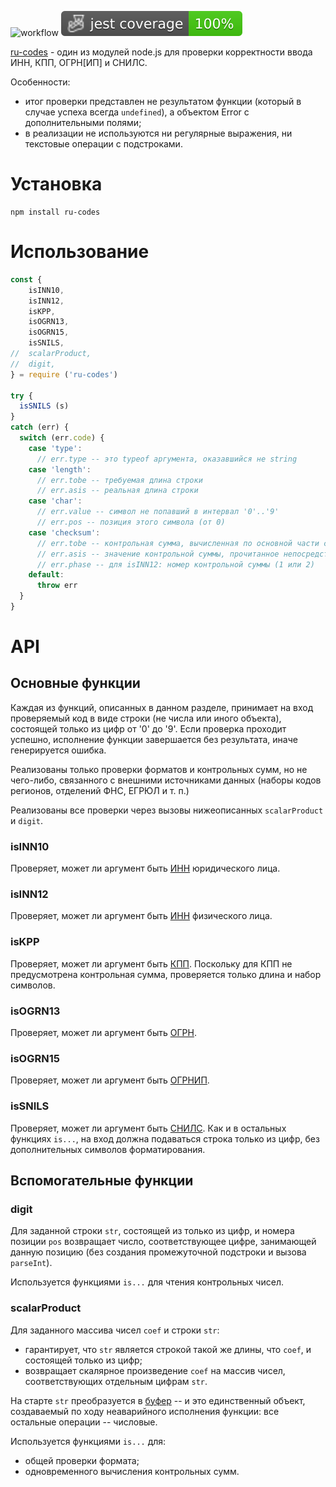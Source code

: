 ![workflow](https://github.com/do-/node-ru-codes/actions/workflows/main.yml/badge.svg)
![Jest coverage](./badges/coverage-jest%20coverage.svg)

[ru-codes](https://github.com/do-/node-ru-codes) - один из модулей node.js для проверки корректности ввода ИНН, КПП, ОГРН[ИП] и СНИЛС.

Особенности:
* итог проверки представлен не результатом функции (который в случае успеха всегда `undefined`), а объектом Error с дополнительными полями;
* в реализации не используются ни регулярные выражения, ни текстовые операции с подстроками.

# Установка

```
npm install ru-codes
```

# Использование

```js
const {
    isINN10,
    isINN12,
    isKPP,
    isOGRN13,
    isOGRN15,
    isSNILS,
//  scalarProduct,
//  digit,
} = require ('ru-codes')

try {
  isSNILS (s)
}
catch (err) {
  switch (err.code) {
    case 'type':
      // err.type -- это typeof аргумента, оказавшийся не string
    case 'length':
      // err.tobe -- требуемая длина строки
      // err.asis -- реальная длина строки
    case 'char':
      // err.value -- символ не попавший в интервал '0'..'9'
      // err.pos -- позиция этого символа (от 0)
    case 'checksum': 
      // err.tobe -- контрольная сумма, вычисленная по основной части строки
      // err.asis -- значение контрольной суммы, прочитанное непосредственно из строки
      // err.phase -- для isINN12: номер контрольной суммы (1 или 2) 
    default:
      throw err
  }
}
```
# API
## Основные функции
Каждая из функций, описанных в данном разделе, принимает на вход проверяемый код в виде строки (не числа или иного объекта), состоящей только из цифр от '0' до '9'. Если проверка проходит успешно, исполнение функции завершается без результата, иначе генерируется ошибка.

Реализованы только проверки форматов и контрольных сумм, но не чего-либо, связанного с внешними источниками данных (наборы кодов регионов, отделений ФНС, ЕГРЮЛ и т. п.)

Реализованы все проверки через вызовы нижеописанных `scalarProduct` и `digit`.

### isINN10
Проверяет, может ли аргумент быть [ИНН](https://ru.wikipedia.org/wiki/%D0%98%D0%B4%D0%B5%D0%BD%D1%82%D0%B8%D1%84%D0%B8%D0%BA%D0%B0%D1%86%D0%B8%D0%BE%D0%BD%D0%BD%D1%8B%D0%B9_%D0%BD%D0%BE%D0%BC%D0%B5%D1%80_%D0%BD%D0%B0%D0%BB%D0%BE%D0%B3%D0%BE%D0%BF%D0%BB%D0%B0%D1%82%D0%B5%D0%BB%D1%8C%D1%89%D0%B8%D0%BA%D0%B0) юридического лица.

### isINN12
Проверяет, может ли аргумент быть [ИНН](https://ru.wikipedia.org/wiki/%D0%98%D0%B4%D0%B5%D0%BD%D1%82%D0%B8%D1%84%D0%B8%D0%BA%D0%B0%D1%86%D0%B8%D0%BE%D0%BD%D0%BD%D1%8B%D0%B9_%D0%BD%D0%BE%D0%BC%D0%B5%D1%80_%D0%BD%D0%B0%D0%BB%D0%BE%D0%B3%D0%BE%D0%BF%D0%BB%D0%B0%D1%82%D0%B5%D0%BB%D1%8C%D1%89%D0%B8%D0%BA%D0%B0) физического лица.

### isKPP
Проверяет, может ли аргумент быть [КПП](https://ru.wikipedia.org/wiki/%D0%98%D0%B4%D0%B5%D0%BD%D1%82%D0%B8%D1%84%D0%B8%D0%BA%D0%B0%D1%86%D0%B8%D0%BE%D0%BD%D0%BD%D1%8B%D0%B9_%D0%BD%D0%BE%D0%BC%D0%B5%D1%80_%D0%BD%D0%B0%D0%BB%D0%BE%D0%B3%D0%BE%D0%BF%D0%BB%D0%B0%D1%82%D0%B5%D0%BB%D1%8C%D1%89%D0%B8%D0%BA%D0%B0#%D0%9A%D0%BE%D0%B4_%D0%BF%D1%80%D0%B8%D1%87%D0%B8%D0%BD%D1%8B_%D0%BF%D0%BE%D1%81%D1%82%D0%B0%D0%BD%D0%BE%D0%B2%D0%BA%D0%B8_%D0%BD%D0%B0_%D1%83%D1%87%D1%91%D1%82_(%D0%9A%D0%9F%D0%9F)). Поскольку для КПП не предусмотрена контрольная сумма, проверяется только длина и набор символов.

### isOGRN13
Проверяет, может ли аргумент быть [ОГРН](https://ru.wikipedia.org/wiki/%D0%9E%D1%81%D0%BD%D0%BE%D0%B2%D0%BD%D0%BE%D0%B9_%D0%B3%D0%BE%D1%81%D1%83%D0%B4%D0%B0%D1%80%D1%81%D1%82%D0%B2%D0%B5%D0%BD%D0%BD%D1%8B%D0%B9_%D1%80%D0%B5%D0%B3%D0%B8%D1%81%D1%82%D1%80%D0%B0%D1%86%D0%B8%D0%BE%D0%BD%D0%BD%D1%8B%D0%B9_%D0%BD%D0%BE%D0%BC%D0%B5%D1%80).

### isOGRN15
Проверяет, может ли аргумент быть [ОГРНИП](https://ru.wikipedia.org/wiki/%D0%9E%D1%81%D0%BD%D0%BE%D0%B2%D0%BD%D0%BE%D0%B9_%D0%B3%D0%BE%D1%81%D1%83%D0%B4%D0%B0%D1%80%D1%81%D1%82%D0%B2%D0%B5%D0%BD%D0%BD%D1%8B%D0%B9_%D1%80%D0%B5%D0%B3%D0%B8%D1%81%D1%82%D1%80%D0%B0%D1%86%D0%B8%D0%BE%D0%BD%D0%BD%D1%8B%D0%B9_%D0%BD%D0%BE%D0%BC%D0%B5%D1%80_%D0%B8%D0%BD%D0%B4%D0%B8%D0%B2%D0%B8%D0%B4%D1%83%D0%B0%D0%BB%D1%8C%D0%BD%D0%BE%D0%B3%D0%BE_%D0%BF%D1%80%D0%B5%D0%B4%D0%BF%D1%80%D0%B8%D0%BD%D0%B8%D0%BC%D0%B0%D1%82%D0%B5%D0%BB%D1%8F).

### isSNILS
Проверяет, может ли аргумент быть [СНИЛС](https://ru.wikipedia.org/wiki/%D0%A1%D1%82%D1%80%D0%B0%D1%85%D0%BE%D0%B2%D0%BE%D0%B9_%D0%BD%D0%BE%D0%BC%D0%B5%D1%80_%D0%B8%D0%BD%D0%B4%D0%B8%D0%B2%D0%B8%D0%B4%D1%83%D0%B0%D0%BB%D1%8C%D0%BD%D0%BE%D0%B3%D0%BE_%D0%BB%D0%B8%D1%86%D0%B5%D0%B2%D0%BE%D0%B3%D0%BE_%D1%81%D1%87%D1%91%D1%82%D0%B0). Как и в остальных функциях `is...`, на вход должна подаваться строка только из цифр, без дополнительных символов форматирования.

## Вспомогательные функции
### digit
Для заданной строки `str`, состоящей из только из цифр, и номера позиции `pos` возвращает число, соответствующее цифре, занимающей данную позицию (без создания промежуточной подстроки и вызова `parseInt`).

Используется функциями `is...` для чтения контрольных чисел.

### scalarProduct
Для заданного массива чисел `coef` и строки `str`:
* гарантирует, что `str` является строкой такой же длины, что `coef`, и состоящей только из цифр;
* возвращает скалярное произведение `coef` на массив чисел, соответствующих отдельным цифрам `str`.

На старте `str` преобразуется в [буфер](https://nodejs.org/dist/latest/docs/api/buffer.html) -- и это единственный объект, создаваемый по ходу неаварийного исполнения функции: все остальные операции -- числовые.

Используется функциями `is...` для:
* общей проверки формата;
* одновременного вычисления контрольных сумм.
